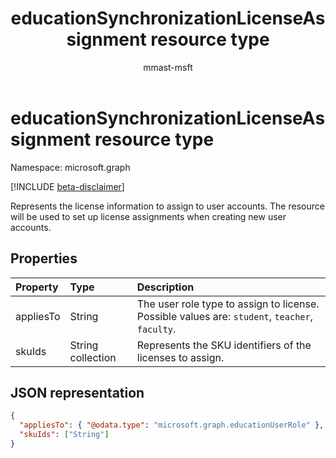 ﻿---
title: "educationSynchronizationLicenseAssignment resource type"
description: "Represents the license information to assign to user accounts. The resource will be used to set up license assignments when creating new user accounts."
author: "mmast-msft"
localization_priority: Normal
ms.prod: "education"
doc_type: resourcePageType
---

# educationSynchronizationLicenseAssignment resource type

Namespace: microsoft.graph

[!INCLUDE [beta-disclaimer](../../includes/beta-disclaimer.md)]

Represents the license information to assign to user accounts. The resource will be used to set up license assignments when creating new user accounts.

## Properties

| Property  | Type              | Description                                                                                    |
| :-------- | :---------------- | :--------------------------------------------------------------------------------------------- |
| appliesTo | String            | The user role type to assign to license. Possible values are: `student`, `teacher`, `faculty`. |
| skuIds    | String collection | Represents the SKU identifiers of the licenses to assign.                                      |

## JSON representation

<!-- {
  "blockType": "resource",
  "optionalProperties": [

  ],
  "@odata.type": "microsoft.graph.educationSynchronizationLicenseAssignment"
}-->

```json
{
  "appliesTo": { "@odata.type": "microsoft.graph.educationUserRole" },
  "skuIds": ["String"]
}
```
